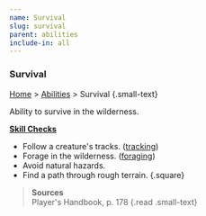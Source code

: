 ```yaml
---
name: Survival
slug: survival
parent: abilities
include-in: all
---
```

### Survival
[Home](home) > [Abilities](abilities) > Survival {.small-text}

Ability to survive in the wilderness.

**[Skill Checks](skill-check)**<br/>
- Follow a creature's tracks. ([tracking](tracking))
- Forage in the wilderness. ([foraging](foraging)) 
- Avoid natural hazards.
- Find a path through rough terrain.
{.square}

> **Sources** <br/>
> Player's Handbook, p. 178
{.read .small-text}


